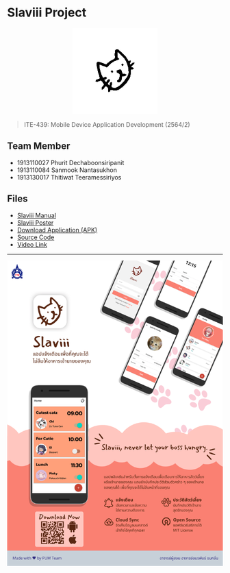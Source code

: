 # Slaviii Project

<p align="center">
  <img src="../assets/slaviii-spin.gif" alt="logo">
</p>

> ITE-439: Mobile Device Application Development (2564/2)

## Team Member
- 1913110027 Phurit Dechaboonsiripanit
- 1913110084 Sanmook Nantasukhon
- 1913130017 Thitiwat Teeramessiriyos

## Files
- [Slaviii Manual](Slaviii%20Manual.pdf)
- [Slaviii Poster](Slaviii%20Poster%20A2.pdf)
- [Download Application (APK)](https://github.com/richeyphu/Slaviii/raw/main/Documents/Phase%203/slaviii-v1.0.1.apk)
- [Source Code](https://github.com/richeyphu/Slaviii/tree/main/slaviii-app)
- [Video Link](https://youtu.be/gl9O9uc3lyo)

---
![poster](Slaviii%20Poster%20A2.png)
